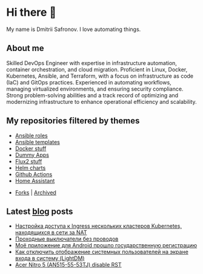 # Hi there 👋

My name is Dmitrii Safronov. I love automating things.

## About me

Skilled DevOps Engineer with expertise in infrastructure automation, container orchestration, and cloud migration. Proficient in Linux, Docker, Kubernetes, Ansible, and Terraform, with a focus on infrastructure as code (IaC) and GitOps practices. Experienced in automating workflows, managing virtualized environments, and ensuring security compliance. Strong problem-solving abilities and a track record of optimizing and modernizing infrastructure to enhance operational efficiency and scalability.

## My repositories filtered by themes

- [Ansible roles](https://github.com/disafronov?tab=repositories&q=ansible_role&type=source)
- [Ansible templates](https://github.com/disafronov?tab=repositories&q=ansible&type=template)
- [Docker stuff](https://github.com/disafronov?tab=repositories&q=docker&type=source)
- [Dummy Apps](https://github.com/disafronov?tab=repositories&q=dummy&type=source)
- [Flux2 stuff](https://github.com/disafronov?tab=repositories&q=flux2&type=source)
- [Helm charts](https://github.com/disafronov/helm-charts)
- [Github Actions](https://github.com/disafronov?tab=repositories&q=GitHub+Action&type=source)
- [Home Assistant](https://github.com/disafronov?tab=repositories&q=home-assistant&type=source)

* [Forks](https://github.com/disafronov?tab=repositories&type=fork) | [Archived](https://github.com/disafronov?tab=repositories&type=archived)

## Latest [blog](https://cyberbrain.pw) posts
<!-- BLOG-POST-LIST:START -->
- [Настройка доступа к Ingress нескольких кластеров Kubernetes, находящихся в сети за NAT](http://cyberbrain.cc/2023/12/14/%D0%BD%D0%B0%D1%81%D1%82%D1%80%D0%BE%D0%B9%D0%BA%D0%B0-%D0%B4%D0%BE%D1%81%D1%82%D1%83%D0%BF%D0%B0-%D0%BA-ingress-%D0%BD%D0%B5%D1%81%D0%BA%D0%BE%D0%BB%D1%8C%D0%BA%D0%B8%D1%85-%D0%BA%D0%BB%D0%B0%D1%81%D1%82%D0%B5%D1%80%D0%BE%D0%B2-kubernetes-%D0%BD%D0%B0%D1%85%D0%BE%D0%B4%D1%8F%D1%89%D0%B8%D1%85%D1%81%D1%8F-%D0%B2-%D1%81%D0%B5%D1%82%D0%B8-%D0%B7%D0%B0-nat.html)
- [Проходные выключатели без проводов](http://cyberbrain.cc/2022/01/17/prohodnye-vyklyuchateli-bez-provodov.html)
- [Моё приложение для Android прошло государственную регистрацию](http://cyberbrain.cc/2021/06/10/moyo-prilozhenie-dlya-android-proshlo-gosudarstvennuyu-registraciyu.html)
- [Как отключить отображение системных пользователей на экране входа в систему &lpar;LightDM&rpar;](http://cyberbrain.cc/2020/08/04/kak-otklyu-chit-otobrazhenie-sistemnyh-polzovatelej-na-jekrane-vhoda-v-sistemu-lightdm.html)
- [Acer Nitro 5 &lpar;AN515-55-53TJ&rpar; disable RST](http://cyberbrain.cc/2020/08/03/acer-nitro-5-an515-55-53tj-disable-rst.html)
<!-- BLOG-POST-LIST:END -->
